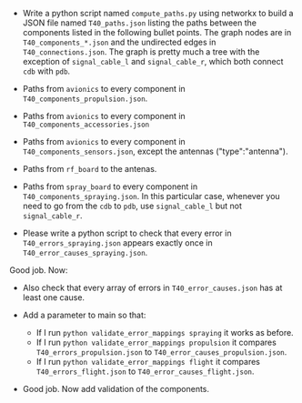 * Write a python script named `compute_paths.py` using networkx to build a JSON file named `T40_paths.json` listing the paths between the components listed in the following bullet points. The graph nodes are in `T40_components_*.json` and the undirected edges in `T40_connections.json`. The graph is pretty much a tree with the exception of `signal_cable_l` and `signal_cable_r`, which both connect `cdb` with `pdb`. 
* Paths from `avionics` to every component in `T40_components_propulsion.json`.
* Paths from `avionics` to every component in `T40_components_accessories.json`
* Paths from `avionics` to every component in `T40_components_sensors.json`, except the antennas ("type":"antenna").
* Paths from `rf_board` to the antenas.
* Paths from `spray_board` to every component in `T40_components_spraying.json`. In this particular case, whenever you need to go from the `cdb` to `pdb`, use `signal_cable_l` but not `signal_cable_r`.

* Please write a python script to check that every error in `T40_errors_spraying.json` appears exactly once in `T40_error_causes_spraying.json`. 

Good job. Now:
* Also check that every array of errors in `T40_error_causes.json` has at least one cause.
* Add a parameter to main so that:
  * If I run `python validate_error_mappings spraying` it works as before.
  * If I run `python validate_error_mappings propulsion` it compares `T40_errors_propulsion.json` to `T40_error_causes_propulsion.json`.
  * If I run `python validate_error_mappings flight` it compares `T40_errors_flight.json` to `T40_error_causes_flight.json`.

* Good job. Now add validation of the components. 

